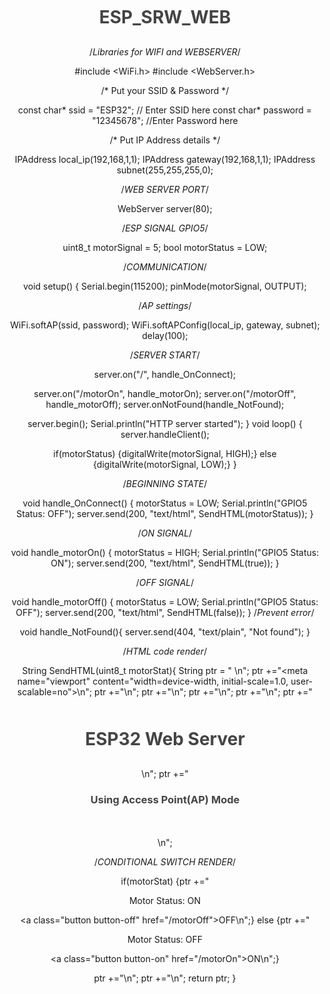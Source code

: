 # ESP_SRW_WEB

/*Libraries for WIFI and WEBSERVER*/

#include <WiFi.h>
#include <WebServer.h>

/* Put your SSID & Password */

const char* ssid = "ESP32";  // Enter SSID here
const char* password = "12345678";  //Enter Password here

/* Put IP Address details */

IPAddress local_ip(192,168,1,1);
IPAddress gateway(192,168,1,1);
IPAddress subnet(255,255,255,0);

/*WEB SERVER PORT*/

WebServer server(80);

/*ESP SIGNAL GPIO5*/

uint8_t motorSignal = 5;
bool motorStatus = LOW;

/*COMMUNICATION*/

void setup() {
  Serial.begin(115200);
  pinMode(motorSignal, OUTPUT);

/*AP settings*/

  WiFi.softAP(ssid, password);
  WiFi.softAPConfig(local_ip, gateway, subnet);
  delay(100);

  /*SERVER START*/
  
  server.on("/", handle_OnConnect);

  server.on("/motorOn", handle_motorOn);
  server.on("/motorOff", handle_motorOff);
  server.onNotFound(handle_NotFound);
  
  server.begin();
  Serial.println("HTTP server started");
}
void loop() {
  server.handleClient();
  
  if(motorStatus)
  {digitalWrite(motorSignal, HIGH);}
  else
  {digitalWrite(motorSignal, LOW);}
}

/*BEGINNING STATE*/

void handle_OnConnect() {
  motorStatus = LOW;
  Serial.println("GPIO5 Status: OFF");
  server.send(200, "text/html", SendHTML(motorStatus)); 
}

/*ON SIGNAL*/

void handle_motorOn() {
  motorStatus = HIGH;
  Serial.println("GPIO5 Status: ON");
  server.send(200, "text/html", SendHTML(true)); 
}

/*OFF SIGNAL*/

void handle_motorOff() {
  motorStatus = LOW;
  Serial.println("GPIO5 Status: OFF");
  server.send(200, "text/html", SendHTML(false)); 
}
/*Prevent error*/

void handle_NotFound(){
  server.send(404, "text/plain", "Not found");
}

/*HTML code render*/

String SendHTML(uint8_t motorStat){
  String ptr = "<!DOCTYPE html> <html>\n";
  ptr +="<head><meta name=\"viewport\" content=\"width=device-width, initial-scale=1.0, user-scalable=no\">\n";
  ptr +="<title>LED Control</title>\n";
  ptr +="<style>html { font-family: Helvetica; display: inline-block; margin: 0px auto; text-align: center;}\n";
  ptr +="body{margin-top: 50px;} h1 {color: #444444;margin: 50px auto 30px;} h3 {color: #444444;margin-bottom: 50px;}\n";
  ptr +=".button {display: block;width: 80px;background-color: #3498db;border: none;color: white;padding: 13px 30px;text-decoration: none;font-size: 25px;margin: 0px auto 35px;cursor: pointer;border-radius: 4px;}\n";
  ptr +=".button-on {background-color: #3498db;}\n";
  ptr +=".button-on:active {background-color: #2980b9;}\n";
  ptr +=".button-off {background-color: #34495e;}\n";
  ptr +=".button-off:active {background-color: #2c3e50;}\n";
  ptr +="p {font-size: 14px;color: #888;margin-bottom: 10px;}\n";
  ptr +="</style>\n";
  ptr +="</head>\n";
  ptr +="<body>\n";
  ptr +="<h1>ESP32 Web Server</h1>\n";
  ptr +="<h3>Using Access Point(AP) Mode</h3>\n";
  
  /*CONDITIONAL SWITCH RENDER*/
  
  if(motorStat)
  {ptr +="<p>Motor Status: ON</p><a class=\"button button-off\" href=\"/motorOff\">OFF</a>\n";}
  else
  {ptr +="<p>Motor Status: OFF</p><a class=\"button button-on\" href=\"/motorOn\">ON</a>\n";}

  ptr +="</body>\n";
  ptr +="</html>\n";
  return ptr;
}
